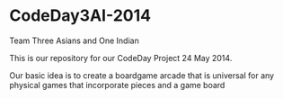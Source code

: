 CodeDay3AI-2014
===============

Team Three Asians and One Indian

This is our repository for our CodeDay Project 24 May 2014.

Our basic idea is to create a boardgame arcade that is universal for any physical games that incorporate pieces and a game board
